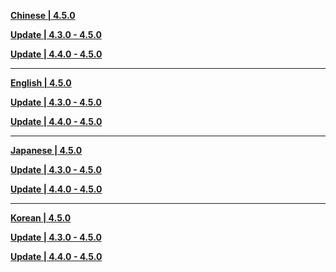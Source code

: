 **[Chinese | 4.5.0](https://autopatchhk.yuanshen.com/client_app/download/pc_zip/20240301203033_RZSIny3hwJ5nq959/Audio_Chinese_4.5.0.zip)**

**[Update | 4.3.0 - 4.5.0](https://autopatchhk.yuanshen.com/client_app/update/hk4e_global/10/zh-cn_4.3.0_4.5.0_hdiff_FBmv75fUwNpaX1er.zip)**

**[Update | 4.4.0 - 4.5.0](https://autopatchhk.yuanshen.com/client_app/update/hk4e_global/10/zh-cn_4.4.0_4.5.0_hdiff_YmheEAnjvstCbGxJ.zip)**

---

**[English | 4.5.0](https://autopatchhk.yuanshen.com/client_app/download/pc_zip/20240301203033_RZSIny3hwJ5nq959/Audio_English(US)_4.5.0.zip)**

**[Update | 4.3.0 - 4.5.0](https://autopatchhk.yuanshen.com/client_app/update/hk4e_global/10/en-us_4.3.0_4.5.0_hdiff_6kNCAZ30EecPULtH.zip)**

**[Update | 4.4.0 - 4.5.0](https://autopatchhk.yuanshen.com/client_app/update/hk4e_global/10/en-us_4.4.0_4.5.0_hdiff_D3JK1CQZHt46IcBv.zip)**

---

**[Japanese | 4.5.0](https://autopatchhk.yuanshen.com/client_app/download/pc_zip/20240301203033_RZSIny3hwJ5nq959/Audio_Japanese_4.5.0.zip)**

**[Update | 4.3.0 - 4.5.0](https://autopatchhk.yuanshen.com/client_app/update/hk4e_global/10/ja-jp_4.3.0_4.5.0_hdiff_NS9Ju75gDp0ybfFO.zip)**

**[Update | 4.4.0 - 4.5.0](https://autopatchhk.yuanshen.com/client_app/update/hk4e_global/10/ja-jp_4.4.0_4.5.0_hdiff_D16LijOxqwgfCSWa.zip)**

---

**[Korean | 4.5.0](https://autopatchhk.yuanshen.com/client_app/download/pc_zip/20240301203033_RZSIny3hwJ5nq959/Audio_Korean_4.5.0.zip)**

**[Update | 4.3.0 - 4.5.0](https://autopatchhk.yuanshen.com/client_app/update/hk4e_global/10/ko-kr_4.3.0_4.5.0_hdiff_icrsofHZMBLgj6em.zip)**

**[Update | 4.4.0 - 4.5.0](https://autopatchhk.yuanshen.com/client_app/update/hk4e_global/10/ko-kr_4.4.0_4.5.0_hdiff_v7HhnQibzTMAuO5B.zip)**
